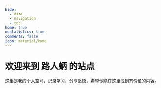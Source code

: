 ```yaml
---
hide:
  - date
  - navigation
  - toc
home: true
nostatistics: true
comments: false
icon: material/home
---
```


<div class="hero-section">
  <h1>欢迎来到 路人蛃 的站点</h1>
  <p>这里是我的个人空间，记录学习、分享感悟，希望你能在这里找到有价值的内容。</p>
  <!-- 您可以在这里添加更多介绍性文字或按钮 -->
</div>
